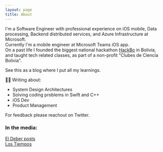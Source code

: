 ```yaml
---
layout: page
title: About
---
```


I'm a Software Engineer with professional experience on iOS mobile, Data processing, Backend distributed services, and Azure Infrastructure at Microsoft. \
Currently I'm a mobile engineer at Microsoft Teams iOS app. \
On a past life I founded the biggest national hackathon [HackBo](https://clubesdecienciabolivia.com/hackbo) in Bolivia, and taught tech related classes, as part of a non-profit "Clubes de Ciencia Bolivia".

See this as a blog where I put all my learnings.

✍🏻 Writing about:

- System Design Architectures
- Solving coding problems in Swift and C++
- iOS Dev
- Product Management

For feedback please reachout on Twitter.

### In the media:

[El Deber posts](https://eldeber.com.bo/tag/gustavo%20ferrufino)\
[Los Tiempos](https://www.lostiempos.com/tendencias/educacion/20170801/jovenes-cochabambinos-ganan-hackathon-nacional)
